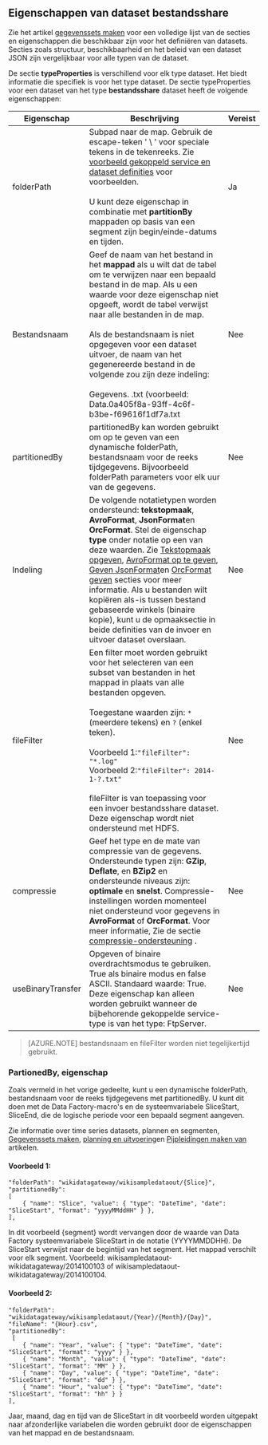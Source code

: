 ## <a name="fileshare-dataset-type-properties"></a>Eigenschappen van dataset bestandsshare

Zie het artikel [gegevenssets maken](../articles/data-factory/data-factory-create-datasets.md) voor een volledige lijst van de secties en eigenschappen die beschikbaar zijn voor het definiëren van datasets. Secties zoals structuur, beschikbaarheid en het beleid van een dataset JSON zijn vergelijkbaar voor alle typen van de dataset. 

De sectie **typeProperties** is verschillend voor elk type dataset. Het biedt informatie die specifiek is voor het type dataset. De sectie typeProperties voor een dataset van het type **bestandsshare** dataset heeft de volgende eigenschappen:

Eigenschap | Beschrijving | Vereist
-------- | ----------- | --------
folderPath | Subpad naar de map. Gebruik de escape-teken ' \ ' voor speciale tekens in de tekenreeks. Zie [voorbeeld gekoppeld service en dataset definities](#sample-linked-service-and-dataset-definitions) voor voorbeelden.<br/><br/>U kunt deze eigenschap in combinatie met **partitionBy** mappaden op basis van een segment zijn begin/einde-datums en tijden. | Ja
Bestandsnaam | Geef de naam van het bestand in het **mappad** als u wilt dat de tabel om te verwijzen naar een bepaald bestand in de map. Als u een waarde voor deze eigenschap niet opgeeft, wordt de tabel verwijst naar alle bestanden in de map.<br/><br/>Als de bestandsnaam is niet opgegeven voor een dataset uitvoer, de naam van het gegenereerde bestand in de volgende zou zijn deze indeling: <br/><br/>Gegevens. <Guid>.txt (voorbeeld: Data.0a405f8a-93ff-4c6f-b3be-f69616f1df7a.txt | Nee
partitionedBy | partitionedBy kan worden gebruikt om op te geven van een dynamische folderPath, bestandsnaam voor de reeks tijdgegevens. Bijvoorbeeld folderPath parameters voor elk uur van de gegevens. | Nee
Indeling | De volgende notatietypen worden ondersteund: **tekstopmaak**, **AvroFormat**, **JsonFormat**en **OrcFormat**. Stel de eigenschap **type** onder notatie op een van deze waarden. Zie [Tekstopmaak opgeven](#specifying-textformat), [AvroFormat op te geven](#specifying-avroformat), [Geven JsonFormat](#specifying-jsonformat)en [OrcFormat geven](#specifying-orcformat) secties voor meer informatie. Als u bestanden wilt kopiëren als-is tussen bestand gebaseerde winkels (binaire kopie), kunt u de opmaaksectie in beide definities van de invoer en uitvoer dataset overslaan. | Nee
fileFilter | Een filter moet worden gebruikt voor het selecteren van een subset van bestanden in het mappad in plaats van alle bestanden opgeven.<br/><br/>Toegestane waarden zijn: `*` (meerdere tekens) en `?` (enkel teken).<br/><br/>Voorbeeld 1:`"fileFilter": "*.log"`<br/>Voorbeeld 2:`"fileFilter": 2014-1-?.txt"`<br/><br/> fileFilter is van toepassing voor een invoer bestandsshare dataset. Deze eigenschap wordt niet ondersteund met HDFS.  | Nee
| compressie | Geef het type en de mate van compressie van de gegevens. Ondersteunde typen zijn: **GZip**, **Deflate**, en **BZip2** en ondersteunde niveaus zijn: **optimale** en **snelst**. Compressie-instellingen worden momenteel niet ondersteund voor gegevens in **AvroFormat** of **OrcFormat**. Voor meer informatie, Zie de sectie [compressie-ondersteuning](#compression-support) .  | Nee |
| useBinaryTransfer | Opgeven of binaire overdrachtsmodus te gebruiken. True als binaire modus en false ASCII. Standaard waarde: True. Deze eigenschap kan alleen worden gebruikt wanneer de bijbehorende gekoppelde service-type is van het type: FtpServer. | Nee | 
 

> [AZURE.NOTE] bestandsnaam en fileFilter worden niet tegelijkertijd gebruikt.

### <a name="using-partionedby-property"></a>PartionedBy, eigenschap

Zoals vermeld in het vorige gedeelte, kunt u een dynamische folderPath, bestandsnaam voor de reeks tijdgegevens met partitionedBy. U kunt dit doen met de Data Factory-macro's en de systeemvariabele SliceStart, SliceEnd, die de logische periode voor een bepaald segment aangeven. 

Zie informatie over time series datasets, plannen en segmenten, [Gegevenssets maken](../articles/data-factory/data-factory-create-datasets.md), [planning en uitvoering](../articles/data-factory/data-factory-scheduling-and-execution.md)en [Pijpleidingen maken van](../articles/data-factory/data-factory-create-pipelines.md) artikelen. 

#### <a name="sample-1"></a>Voorbeeld 1:

    "folderPath": "wikidatagateway/wikisampledataout/{Slice}",
    "partitionedBy": 
    [
        { "name": "Slice", "value": { "type": "DateTime", "date": "SliceStart", "format": "yyyyMMddHH" } },
    ],

In dit voorbeeld {segment} wordt vervangen door de waarde van Data Factory systeemvariabele SliceStart in de notatie (YYYYMMDDHH). De SliceStart verwijst naar de begintijd van het segment. Het mappad verschilt voor elk segment. Voorbeeld: wikisampledataout-wikidatagateway/2014100103 of wikisampledataout-wikidatagateway/2014100104.

#### <a name="sample-2"></a>Voorbeeld 2:

    "folderPath": "wikidatagateway/wikisampledataout/{Year}/{Month}/{Day}",
    "fileName": "{Hour}.csv",
    "partitionedBy": 
     [
        { "name": "Year", "value": { "type": "DateTime", "date": "SliceStart", "format": "yyyy" } },
        { "name": "Month", "value": { "type": "DateTime", "date": "SliceStart", "format": "MM" } }, 
        { "name": "Day", "value": { "type": "DateTime", "date": "SliceStart", "format": "dd" } }, 
        { "name": "Hour", "value": { "type": "DateTime", "date": "SliceStart", "format": "hh" } } 
    ],

Jaar, maand, dag en tijd van de SliceStart in dit voorbeeld worden uitgepakt naar afzonderlijke variabelen die worden gebruikt door de eigenschappen van het mappad en de bestandsnaam.
